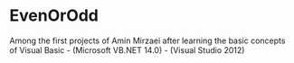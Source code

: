 # EvenOrOdd

Among the first projects of Amin Mirzaei after learning the basic concepts of Visual Basic - (Microsoft VB.NET 14.0) - (Visual Studio 2012)

